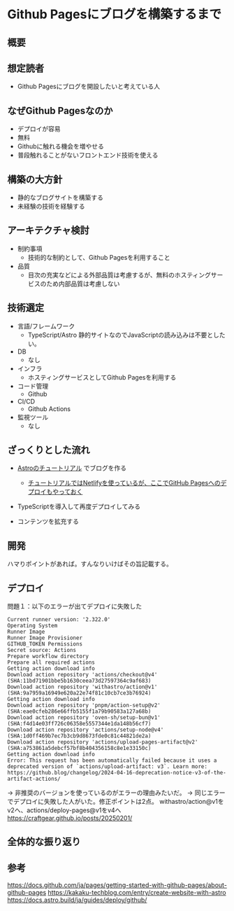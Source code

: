 # Github Pagesにブログを構築するまで

## 概要

## 想定読者
- Github Pagesにブログを開設したいと考えている人

## なぜGithub Pagesなのか
- デプロイが容易
- 無料
- Githubに触れる機会を増やせる
- 普段触れることがないフロントエンド技術を使える

## 構築の大方針
- 静的なブログサイトを構築する
- 未経験の技術を経験する

## アーキテクチャ検討
- 制約事項
  - 技術的な制約として、Github Pagesを利用すること
- 品質
  - 目次の充実などによる外部品質は考慮するが、無料のホスティングサービスのため内部品質は考慮しない

## 技術選定
- 言語/フレームワーク
  - TypeScript/Astro
    静的サイトなのでJavaScriptの読み込みは不要としたい。
- DB
  - なし
- インフラ
  - ホスティングサービスとしてGithub Pagesを利用する
- コード管理
  - Github
- CI/CD
  - Github Actions
- 監視ツール
  - なし

## ざっくりとした流れ

- [Astroのチュートリアル](https://docs.astro.build/ja/tutorial/0-introduction/)
でブログを作る
  - [チュートリアルではNetlifyを使っているが、ここでGitHub Pagesへのデプロイもやっておく](https://docs.astro.build/ja/guides/deploy/github/)

- TypeScriptを導入して再度デプロイしてみる

- コンテンツを拡充する

## 開発

ハマりポイントがあれば。すんなりいけばその旨記載する。

## デプロイ

問題１：以下のエラーが出てデプロイに失敗した
```
Current runner version: '2.322.0'
Operating System
Runner Image
Runner Image Provisioner
GITHUB_TOKEN Permissions
Secret source: Actions
Prepare workflow directory
Prepare all required actions
Getting action download info
Download action repository 'actions/checkout@v4' (SHA:11bd71901bbe5b1630ceea73d27597364c9af683)
Download action repository 'withastro/action@v1' (SHA:9a7959a16949e620a22e74f81c10cb7ce3b76924)
Getting action download info
Download action repository 'pnpm/action-setup@v2' (SHA:eae0cfeb286e66ffb5155f1a79b90583a127a68b)
Download action repository 'oven-sh/setup-bun@v1' (SHA:f4d14e03ff726c06358e5557344e1da148b56cf7)
Download action repository 'actions/setup-node@v4' (SHA:1d0ff469b7ec7b3cb9d8673fde0c81c44821de2a)
Download action repository 'actions/upload-pages-artifact@v2' (SHA:a753861a5debcf57bf8b404356158c8e1e33150c)
Getting action download info
Error: This request has been automatically failed because it uses a deprecated version of `actions/upload-artifact: v3`. Learn more: https://github.blog/changelog/2024-04-16-deprecation-notice-v3-of-the-artifact-actions/
```

-> 非推奨のバージョンを使っているのがエラーの理由みたいだ。
-> 同じエラーでデプロイに失敗した人がいた。修正ポイントは2点。
 withastro/action@v1をv2へ、actions/deploy-pages@v1をv4へ
　https://craftgear.github.io/posts/20250201/


## 全体的な振り返り

## 参考
https://docs.github.com/ja/pages/getting-started-with-github-pages/about-github-pages
https://kakaku-techblog.com/entry/create-website-with-astro
https://docs.astro.build/ja/guides/deploy/github/



